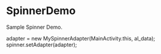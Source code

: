 # SpinnerDemo
Sample Spinner Demo.

adapter = new MySpinnerAdapter(MainActivity.this, al_data);
		spinner.setAdapter(adapter);
